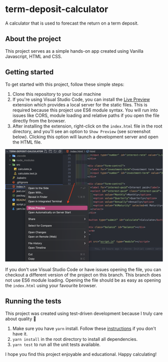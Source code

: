 # term-deposit-calculator

A calculator that is used to forecast the return on a term deposit.

## About the project

This project serves as a simple hands-on app created using Vanilla Javascript, HTML and CSS.

## Getting started

To get started with this project, follow these simple steps:

1. Clone this repository to your local machine
1. If you're using Visual Studio Code, you can install the [Live Preview](https://marketplace.visualstudio.com/items?itemName=ms-vscode.live-server) extension which provides a local server for the static files. This is required because this project use ES6 module syntax. You will run into issues like CORS, module loading and relative paths if you open the file directly from the browser.
1. After installing the extension, right-click on the `index.html` file in the root directory, and you'll see an option to `Show Preview` (see screenshot below). Clicking this option will launch a development server and open the HTML file.

![Screenshot of using Live Preview](./img/live-preview.png)

If you don't use Visual Studio Code or have issues opening the file, you can checkout a different version of the project on this branch. This branch does not use ES6 module loading. Opening the file should be as easy as opening the `index.html` using your favourite browser.

## Running the tests

This project was created using test-driven development because I truly care about quality 🤩

1. Make sure you have `yarn` install. Follow these [instructions](https://classic.yarnpkg.com/en/docs/install#mac-stable) if you don't have it.
1. `yarn install` in the root directory to install all dependencies.
1. `yarn test` to run all the unit tests available.

I hope you find this project enjoyable and educational. Happy calculating!
